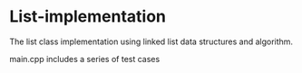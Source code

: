 # List-implementation
The list class implementation using linked list data structures and algorithm.





main.cpp includes a series of test cases
